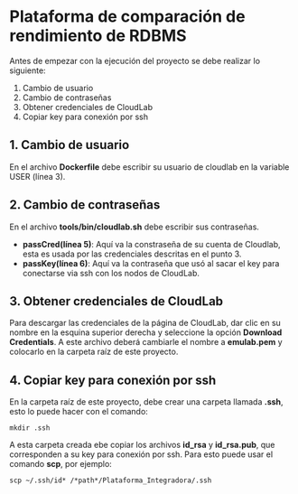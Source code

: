 # Plataforma de comparación de rendimiento de RDBMS

Antes de empezar con la ejecución del proyecto se debe realizar lo siguiente:
1. Cambio de usuario
2. Cambio de contraseñas
3. Obtener credenciales de CloudLab
4. Copiar key para conexión por ssh

## 1. Cambio de usuario

En el archivo **Dockerfile** debe escribir su usuario de cloudlab en la variable USER (línea 3).

## 2. Cambio de contraseñas

En el archivo **tools/bin/cloudlab.sh** debe escribir sus contraseñas.
- **passCred(línea 5)**: Aquí va la constraseña de su cuenta de Cloudlab, esta es usada por las credenciales descritas en el punto 3.
- **passKey(línea 6)**: Aquí va la contraseña que usó al sacar el key para conectarse via ssh con los nodos de CloudLab.

## 3. Obtener credenciales de CloudLab

Para descargar las credenciales de la página de CloudLab, dar clic en su nombre en la esquina superior derecha y seleccione la opción **Download Credentials**. A este archivo deberá cambiarle el nombre a **emulab.pem** y colocarlo en la carpeta raíz de este proyecto.

## 4. Copiar key para conexión por ssh

En la carpeta raíz de este proyecto, debe crear una carpeta llamada **.ssh**, esto lo puede hacer con el comando:
```
mkdir .ssh
```

A esta carpeta creada ebe copiar los archivos **id_rsa** y **id_rsa.pub**, que corresponden a su key para conexión por ssh. Para esto puede usar el comando **scp**, por ejemplo:
```
scp ~/.ssh/id* /*path*/Plataforma_Integradora/.ssh
```
